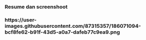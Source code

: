 <h3>Resume dan screenshoot<H3>
https://user-images.githubusercontent.com/87315357/186071094-bcf8fe62-b91f-43d5-a0a7-dafeb77c9ea9.png
